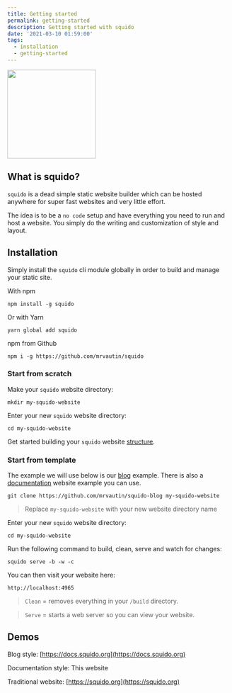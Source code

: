 ```yaml
---
title: Getting started
permalink: getting-started
description: Getting started with squido
date: '2021-03-10 01:59:00'
tags: 
  - installation
  - getting-started
---
```


<img src="https://raw.githubusercontent.com/mrvautin/squido/main/docs/images/squido.svg" width="200px" height="200px">

## What is squido?

`squido` is a dead simple static website builder which can be hosted anywhere for super fast websites and very little effort.

The idea is to be a `no code` setup and have everything you need to run and host a website. You simply do the writing and customization of style and layout. 

## Installation

Simply install the `squido` cli module globally in order to build and manage your static site.

With npm
``` plaintext
npm install -g squido
```

Or with Yarn
``` plaintext
yarn global add squido
```

npm from Github
``` plaintext
npm i -g https://github.com/mrvautin/squido
```

### Start from scratch

Make your `squido` website directory:
``` plaintext
mkdir my-squido-website
```

Enter your new `squido` website directory:
``` plaintext
cd my-squido-website
```

Get started building your `squido` website [structure](https://docs.squido.org/structure/).

### Start from template

The example we will use below is our [blog](https://github.com/mrvautin/squido-blog) example. There is also a [documentation](https://github.com/mrvautin/squido-docs) website example you can use. 

``` plaintext
git clone https://github.com/mrvautin/squido-blog my-squido-website
```

> Replace `my-squido-website` with your new website directory name

Enter your new `squido` website directory:
``` plaintext
cd my-squido-website
```

Run the following command to build, clean, serve and watch for changes:
``` plaintext
squido serve -b -w -c
```

You can then visit your website here:
``` plaintext
http://localhost:4965
```

> `Clean` = removes everything in your `/build` directory.

> `Serve` = starts a web server so you can view your website.

## Demos

Blog style: [https://docs.squido.org](https://docs.squido.org)

Documentation style: This website

Traditional website: [https://squido.org](https://squido.org)